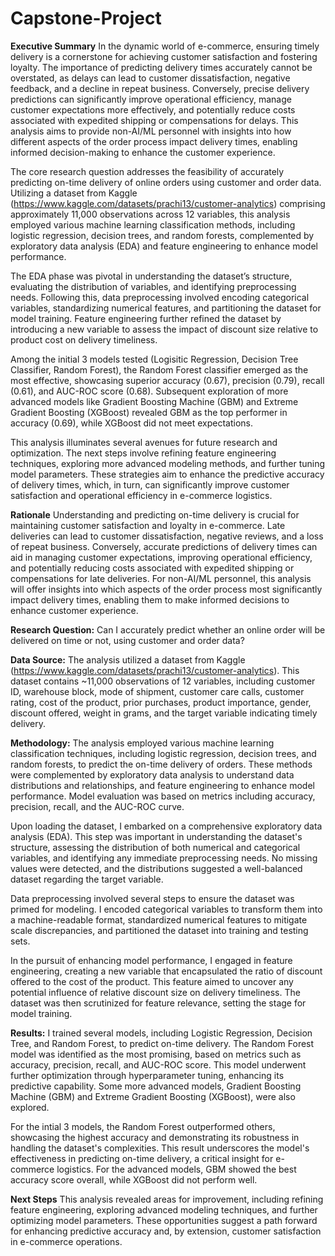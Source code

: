 # Capstone-Project

**Executive Summary**
In the dynamic world of e-commerce, ensuring timely delivery is a cornerstone for achieving customer satisfaction and fostering loyalty. The importance of predicting delivery times accurately cannot be overstated, as delays can lead to customer dissatisfaction, negative feedback, and a decline in repeat business. Conversely, precise delivery predictions can significantly improve operational efficiency, manage customer expectations more effectively, and potentially reduce costs associated with expedited shipping or compensations for delays. This analysis aims to provide non-AI/ML personnel with insights into how different aspects of the order process impact delivery times, enabling informed decision-making to enhance the customer experience.

The core research question addresses the feasibility of accurately predicting on-time delivery of online orders using customer and order data. Utilizing a dataset from Kaggle (https://www.kaggle.com/datasets/prachi13/customer-analytics) comprising approximately 11,000 observations across 12 variables, this analysis employed various machine learning classification methods, including logistic regression, decision trees, and random forests, complemented by exploratory data analysis (EDA) and feature engineering to enhance model performance.

The EDA phase was pivotal in understanding the dataset’s structure, evaluating the distribution of variables, and identifying preprocessing needs. Following this, data preprocessing involved encoding categorical variables, standardizing numerical features, and partitioning the dataset for model training. Feature engineering further refined the dataset by introducing a new variable to assess the impact of discount size relative to product cost on delivery timeliness.

Among the initial 3 models tested (Logisitic Regression, Decision Tree Classifier, Random Forest), the Random Forest classifier emerged as the most effective, showcasing superior accuracy (0.67), precision (0.79), recall (0.61), and AUC-ROC score (0.68). Subsequent exploration of more advanced models like Gradient Boosting Machine (GBM) and Extreme Gradient Boosting (XGBoost) revealed GBM as the top performer in accuracy (0.69), while XGBoost did not meet expectations.

This analysis illuminates several avenues for future research and optimization. The next steps involve refining feature engineering techniques, exploring more advanced modeling methods, and further tuning model parameters. These strategies aim to enhance the predictive accuracy of delivery times, which, in turn, can significantly improve customer satisfaction and operational efficiency in e-commerce logistics. 

**Rationale**
Understanding and predicting on-time delivery is crucial for maintaining customer satisfaction and loyalty in e-commerce. Late deliveries can lead to customer dissatisfaction, negative reviews, and a loss of repeat business. Conversely, accurate predictions of delivery times can aid in managing customer expectations, improving operational efficiency, and potentially reducing costs associated with expedited shipping or compensations for late deliveries. For non-AI/ML personnel, this analysis will offer insights into which aspects of the order process most significantly impact delivery times, enabling them to make informed decisions to enhance customer experience.

**Research Question:**
Can I accurately predict whether an online order will be delivered on time or not, using customer and order data?

**Data Source:**
The analysis utilized a dataset from Kaggle (https://www.kaggle.com/datasets/prachi13/customer-analytics). This dataset contains ~11,000 observations of 12 variables, including customer ID, warehouse block, mode of shipment, customer care calls, customer rating, cost of the product, prior purchases, product importance, gender, discount offered, weight in grams, and the target variable indicating timely delivery.

**Methodology:**
The analysis employed various machine learning classification techniques, including logistic regression, decision trees, and random forests, to predict the on-time delivery of orders. These methods were complemented by exploratory data analysis to understand data distributions and relationships, and feature engineering to enhance model performance. Model evaluation was based on metrics including accuracy, precision, recall, and the AUC-ROC curve.

Upon loading the dataset, I embarked on a comprehensive exploratory data analysis (EDA). This step was important in understanding the dataset's structure, assessing the distribution of both numerical and categorical variables, and identifying any immediate preprocessing needs. No missing values were detected, and the distributions suggested a well-balanced dataset regarding the target variable.

Data preprocessing involved several steps to ensure the dataset was primed for modeling. I encoded categorical variables to transform them into a machine-readable format, standardized numerical features to mitigate scale discrepancies, and partitioned the dataset into training and testing sets.

In the pursuit of enhancing model performance, I engaged in feature engineering, creating a new variable that encapsulated the ratio of discount offered to the cost of the product. This feature aimed to uncover any potential influence of relative discount size on delivery timeliness. The dataset was then scrutinized for feature relevance, setting the stage for model training.

**Results:**
I trained several models, including Logistic Regression, Decision Tree, and Random Forest, to predict on-time delivery. The Random Forest model was identified as the most promising, based on metrics such as accuracy, precision, recall, and AUC-ROC score. This model underwent further optimization through hyperparameter tuning, enhancing its predictive capability. Some more advanced models, Gradient Boosting Machine (GBM) and Extreme Gradient Boosting (XGBoost), were also explored.

For the intial 3 models, the Random Forest outperformed others, showcasing the highest accuracy and demonstrating its robustness in handling the dataset's complexities. This result underscores the model's effectiveness in predicting on-time delivery, a critical insight for e-commerce logistics. For the advanced models, GBM showed the best accuracy score overall, while XGBoost did not perform well.

**Next Steps**
This analysis revealed areas for improvement, including refining feature engineering, exploring advanced modeling techniques, and further optimizing model parameters. These opportunities suggest a path forward for enhancing predictive accuracy and, by extension, customer satisfaction in e-commerce operations.


